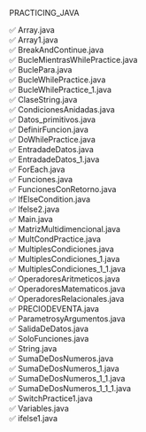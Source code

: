 PRACTICING_JAVA

✅ Array.java  
✅ Array1.java  
✅ BreakAndContinue.java  
✅ BucleMientrasWhilePractice.java  
✅ BuclePara.java  
✅ BucleWhilePractice.java  
✅ BucleWhilePractice_1.java  
✅ ClaseString.java  
✅ CondicionesAnidadas.java  
✅ Datos_primitivos.java  
✅ DefinirFuncion.java  
✅ DoWhilePractice.java  
✅ EntradadeDatos.java  
✅ EntradadeDatos_1.java  
✅ ForEach.java  
✅ Funciones.java  
✅ FuncionesConRetorno.java  
✅ IfElseCondition.java  
✅ Ifelse2.java  
✅ Main.java  
✅ MatrizMultidimencional.java  
✅ MultCondPractice.java  
✅ MultiplesCondiciones.java  
✅ MultiplesCondiciones_1.java  
✅ MultiplesCondiciones_1_1.java  
✅ OperadoresAritmeticos.java  
✅ OperadoresMatematicos.java  
✅ OperadoresRelacionales.java  
✅ PRECIODEVENTA.java  
✅ ParametrosyArgumentos.java  
✅ SalidaDeDatos.java  
✅ SoloFunciones.java  
✅ String.java  
✅ SumaDeDosNumeros.java  
✅ SumaDeDosNumeros_1.java  
✅ SumaDeDosNumeros_1_1.java  
✅ SumaDeDosNumeros_1_1_1.java  
✅ SwitchPractice1.java  
✅ Variables.java  
✅ ifelse1.java  
